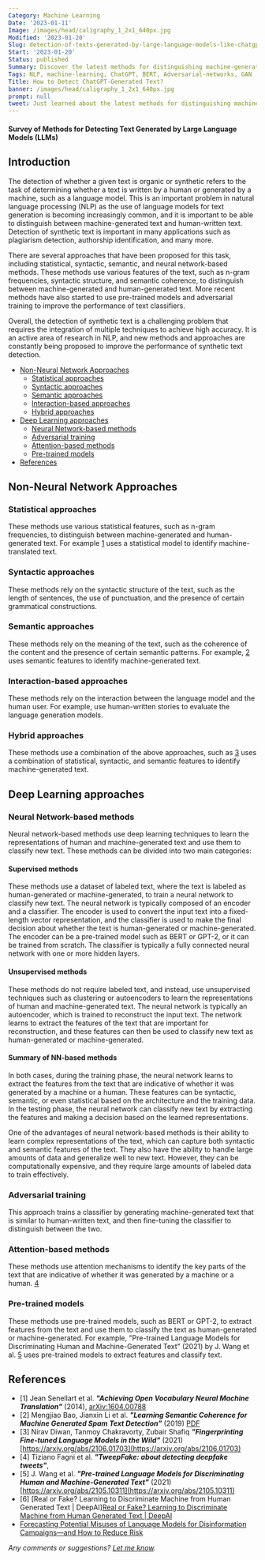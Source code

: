 ```yaml
---
Category: Machine Learning
Date: '2023-01-11'
Image: /images/head/caligraphy_1_2x1_640px.jpg
Modified: '2023-01-20'
Slug: detection-of-texts-generated-by-large-language-models-like-chatgpt
Start: '2023-01-20'
Status: published
Summary: Discover the latest methods for distinguishing machine-generated text from the human-written text. Learn about statistical, syntactic, semantic, and neural network-based approaches. Stay up-to-date with the latest research in NLP and AI.
Tags: NLP, machine-learning, ChatGPT, BERT, Adversarial-networks, GAN
Title: How to Detect ChatGPT-Generated Text?
banner: /images/head/caligraphy_1_2x1_640px.jpg
prompt: null
tweet: Just learned about the latest methods for distinguishing machine-generated text from human-written text, including neural network-based approaches. Stay ahead of the game in NLP and AI research!
---
```

#### Survey of Methods for Detecting Text Generated by Large Language Models (LLMs)

## Introduction

The detection of whether a given text is organic or synthetic refers to the task of determining whether a text is written by a human or generated by a machine, such as a language model. This is an important problem in natural language processing (NLP) as the use of language models for text generation is becoming increasingly common, and it is important to be able to distinguish between machine-generated text and human-written text. Detection of synthetic text is important in many applications such as plagiarism detection, authorship identification, and many more.

There are several approaches that have been proposed for this task, including statistical, syntactic, semantic, and neural network-based methods. These methods use various features of the text, such as n-gram frequencies, syntactic structure, and semantic coherence, to distinguish between machine-generated and human-generated text. More recent methods have also started to use pre-trained models and adversarial training to improve the performance of text classifiers.

Overall, the detection of synthetic text is a challenging problem that requires the integration of multiple techniques to achieve high accuracy. It is an active area of research in NLP, and new methods and approaches are constantly being proposed to improve the performance of synthetic text detection.

<!-- MarkdownTOC levels="2,3" autolink="true" autoanchor="true" -->

- [Non-Neural Network Approaches](#non-neural-network-approaches)
 	- [Statistical approaches](#statistical-approaches)
 	- [Syntactic approaches](#syntactic-approaches)
 	- [Semantic approaches](#semantic-approaches)
 	- [Interaction-based approaches](#interaction-based-approaches)
 	- [Hybrid approaches](#hybrid-approaches)
- [Deep Learning approaches](#deep-learning-approaches)
 	- [Neural Network-based methods](#neural-network-based-methods)
 	- [Adversarial training](#adversarial-training)
 	- [Attention-based methods](#attention-based-methods)
 	- [Pre-trained models](#pre-trained-models)
- [References](#references)

<!-- /MarkdownTOC -->

<a id="non-neural-network-approaches"></a>

## Non-Neural Network Approaches

<a id="statistical-approaches"></a>

### Statistical approaches

These methods use various statistical features, such as n-gram frequencies, to distinguish between machine-generated and human-generated text. For example [1](#r1) uses a statistical model to identify machine-translated text.

<a id="syntactic-approaches"></a>

### Syntactic approaches

These methods rely on the syntactic structure of the text, such as the length of sentences, the use of punctuation, and the presence of certain grammatical constructions.

<a id="semantic-approaches"></a>

### Semantic approaches

These methods rely on the meaning of the text, such as the coherence of the content and the presence of certain semantic patterns. For example, [2](#r2) uses semantic features to identify machine-generated text.

<a id="interaction-based-approaches"></a>

### Interaction-based approaches

These methods rely on the interaction between the language model and the human user. For example, use human-written stories to evaluate the language generation models.

<a id="hybrid-approaches"></a>

### Hybrid approaches

These methods use a combination of the above approaches, such as [3](#r3) uses a combination of statistical, syntactic, and semantic features to identify machine-generated text.

<a id="deep-learning-approaches"></a>

## Deep Learning approaches

<a id="neural-network-based-methods"></a>

### Neural Network-based methods

Neural network-based methods use deep learning techniques to learn the representations of human and machine-generated text and use them to classify new text. These methods can be divided into two main categories:

#### Supervised methods

These methods use a dataset of labeled text, where the text is labeled as human-generated or machine-generated, to train a neural network to classify new text. The neural network is typically composed of an encoder and a classifier. The encoder is used to convert the input text into a fixed-length vector representation, and the classifier is used to make the final decision about whether the text is human-generated or machine-generated. The encoder can be a pre-trained model such as BERT or GPT-2, or it can be trained from scratch. The classifier is typically a fully connected neural network with one or more hidden layers.

#### Unsupervised methods

These methods do not require labeled text, and instead, use unsupervised techniques such as clustering or autoencoders to learn the representations of human and machine-generated text. The neural network is typically an autoencoder, which is trained to reconstruct the input text. The network learns to extract the features of the text that are important for reconstruction, and these features can then be used to classify new text as human-generated or machine-generated.

#### Summary of NN-based methods

In both cases, during the training phase, the neural network learns to extract the features from the text that are indicative of whether it was generated by a machine or a human. These features can be syntactic, semantic, or even statistical based on the architecture and the training data. In the testing phase, the neural network can classify new text by extracting the features and making a decision based on the learned representations.

One of the advantages of neural network-based methods is their ability to learn complex representations of the text, which can capture both syntactic and semantic features of the text. They also have the ability to handle large amounts of data and generalize well to new text. However, they can be computationally expensive, and they require large amounts of labeled data to train effectively.

<a id="adversarial-training"></a>

### Adversarial training

This approach trains a classifier by generating machine-generated text that is similar to human-written text, and then fine-tuning the classifier to distinguish between the two.

<a id="attention-based-methods"></a>

### Attention-based methods

These methods use attention mechanisms to identify the key parts of the text that are indicative of whether it was generated by a machine or a human. [4](#r4)

<a id="pre-trained-models"></a>

### Pre-trained models

These methods use pre-trained models, such as BERT or GPT-2, to extract features from the text and use them to classify the text as human-generated or machine-generated. For example, "Pre-trained Language Models for Discriminating Human and Machine-Generated Text" (2021) by J. Wang et al. [5](#r5) uses pre-trained models to extract features and classify text.

<a id="references"></a>

## References

- <a id="r1">[1]</a> Jean Senellart et al. ***"Achieving Open Vocabulary Neural Machine Translation"*** (2014), [arXiv:1604.00788](https://arxiv.org/abs/1604.00788)
- <a id="r2">[2]</a> Mengjiao Bao, Jianxin Li et al. ***"Learning Semantic Coherence for Machine Generated Spam Text Detection"*** (2019) [PDF](https://www.semanticscholar.org/paper/Learning-Semantic-Coherence-for-Machine-Generated-Bao-Li/5de7dca75e9846fcbb7d6c9b4c8ab5aaf6cfbd43)
- <a id="r3">[3]</a> Nirav Diwan, Tanmoy Chakravorty, Zubair Shafiq ***"Fingerprinting Fine-tuned Language Models in the Wild"*** (2021) [https://arxiv.org/abs/2106.01703](https://arxiv.org/abs/2106.01703)
- <a id="r4">[4]</a> Tiziano Fagni et al. ***"TweepFake: about detecting deepfake tweets"***,
- <a id="r5">[5]</a> J. Wang et al. ***"Pre-trained Language Models for Discriminating Human and Machine-Generated Text"*** (2021) [https://arxiv.org/abs/2105.10311](https://arxiv.org/abs/2105.10311)
- \[6\] [Real or Fake? Learning to Discriminate Machine from Human Generated Text | DeepAI][Real or Fake? Learning to Discriminate Machine from Human Generated Text | DeepAI](https://deepai.org/publication/real-or-fake-learning-to-discriminate-machine-from-human-generated-text)
- [Forecasting Potential Misuses of Language Models for Disinformation Campaigns—and How to Reduce Risk](https://openai.com/blog/forecasting-misuse/)

*Any comments or suggestions? [Let me know](mailto:ksafjan@gmail.com?subject=Blog+post).*
